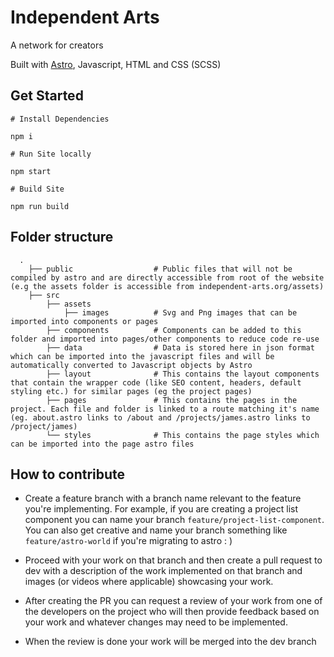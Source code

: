 # Independent Arts
A network for creators

Built with [Astro](https://astro.build/), Javascript, HTML and CSS (SCSS)

## Get Started

```
# Install Dependencies

npm i

# Run Site locally

npm start

# Build Site

npm run build
```

## Folder structure

```
  .
    ├── public                  # Public files that will not be compiled by astro and are directly accessible from root of the website (e.g the assets folder is accessible from independent-arts.org/assets)
    ├── src
        ├── assets
            ├── images          # Svg and Png images that can be imported into components or pages
        ├── components          # Components can be added to this folder and imported into pages/other components to reduce code re-use
        ├── data                # Data is stored here in json format which can be imported into the javascript files and will be automatically converted to Javascript objects by Astro
        ├── layout              # This contains the layout components that contain the wrapper code (like SEO content, headers, default styling etc.) for similar pages (eg the project pages) 
        ├── pages               # This contains the pages in the project. Each file and folder is linked to a route matching it's name (eg. about.astro links to /about and /projects/james.astro links to /project/james)
        └── styles              # This contains the page styles which can be imported into the page astro files 
```

## How to contribute 

- Create a feature branch with a branch name relevant to the feature you're implementing. For example, if you are creating a project list component you can name your branch `feature/project-list-component`. 
You can also get creative and name your branch something like `feature/astro-world` if you're migrating to astro : )

- Proceed with your work on that branch and then create a pull request to dev with a description of the work implemented on that branch and images (or videos where applicable) showcasing your work.

- After creating the PR you can request a review of your work from one of the developers on the project who will then provide feedback based on your work and whatever changes may need to be implemented.

- When the review is done your work will be merged into the dev branch
